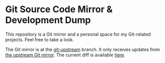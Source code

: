# Git Source Code Mirror & Development Dump

This repository is a Git mirror and a personal space for my Git-related projects. Feel free to take a look.

The Git mirror is at the [git-upstream](https://github.com/zp-zpanda/git/tree/git-upstream/) branch. It only receives updates from [the upstream Git mirror](https://github.com/git/git/tree/master/). The current diff is available [here](https://https://github.com/zp-zpanda/git/compare/git-upstream...git:git:master/).
